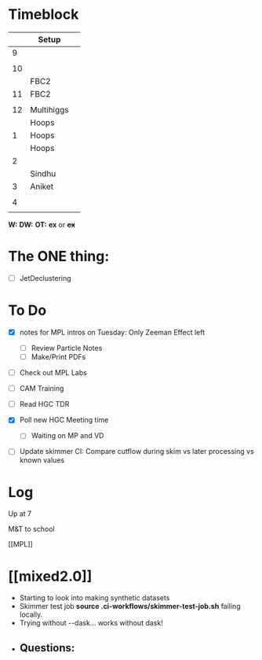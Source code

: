# Timeblock

|     | Setup      |     |
| --- | ---------- | --- |
| 9   |            |     |
|     |            |     |
| 10  |            |     |
|     | FBC2       |     |
| 11  | FBC2       |     |
|     |            |     |
| 12  | Multihiggs |     |
|     | Hoops      |     |
| 1   | Hoops      |     |
|     | Hoops      |     |
| 2   |            |     |
|     | Sindhu     |     |
| 3   | Aniket     |     |
|     |            |     |
| 4   |            |     |
|     |            |     |

**W:**
**DW:**
**OT:**
**ex** or **~~ex~~**

# The ONE thing: 
- [ ] JetDeclustering


# To Do
- [x]  notes for MPL intros on Tuesday: Only Zeeman Effect left
	- [ ] Review Particle Notes
	- [ ] Make/Print PDFs
- [ ] Check out MPL Labs
- [ ] CAM Training
- [ ] Read HGC TDR
- [x] Poll new HGC Meeting time
	- [ ] Waiting on MP and VD
- [ ] Update skimmer CI: Compare cutflow during skim vs later processing vs known values


# Log

Up at 7

M&T to school

[[MPL]]

# [[mixed2.0]]
- Starting to look into making synthetic datasets
- Skimmer test job **source .ci-workflows/skimmer-test-job.sh**  failing locally.
- Trying without --dask... works without dask!
- Questions:
	- 
